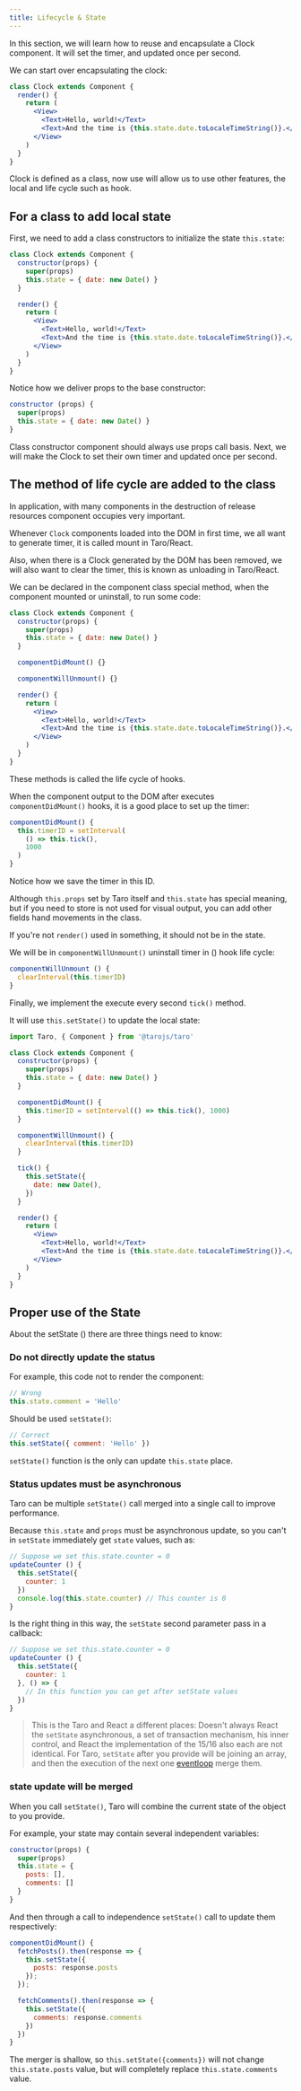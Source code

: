 ```yaml
---
title: Lifecycle & State
---
```


In this section, we will learn how to reuse and encapsulate a Clock component. It will set the timer, and updated once per second.

We can start over encapsulating the clock:

```jsx
class Clock extends Component {
  render() {
    return (
      <View>
        <Text>Hello, world!</Text>
        <Text>And the time is {this.state.date.toLocaleTimeString()}.</Text>
      </View>
    )
  }
}
```

Clock is defined as a class, now use will allow us to use other features, the local and life cycle such as hook.

## For a class to add local state

First, we need to add a class constructors to initialize the state `this.state`:

```jsx
class Clock extends Component {
  constructor(props) {
    super(props)
    this.state = { date: new Date() }
  }

  render() {
    return (
      <View>
        <Text>Hello, world!</Text>
        <Text>And the time is {this.state.date.toLocaleTimeString()}.</Text>
      </View>
    )
  }
}
```

Notice how we deliver props to the base constructor:

```jsx
constructor (props) {
  super(props)
  this.state = { date: new Date() }
}
```

Class constructor component should always use props call basis.
Next, we will make the Clock to set their own timer and updated once per second.

## The method of life cycle are added to the class

In application, with many components in the destruction of release resources component occupies very important.

Whenever `Clock` components loaded into the DOM in first time, we all want to generate timer, it is called mount in Taro/React.

Also, when there is a Clock generated by the DOM has been removed, we will also want to clear the timer, this is known as unloading in Taro/React.

We can be declared in the component class special method, when the component mounted or uninstall, to run some code:

```jsx
class Clock extends Component {
  constructor(props) {
    super(props)
    this.state = { date: new Date() }
  }

  componentDidMount() {}

  componentWillUnmount() {}

  render() {
    return (
      <View>
        <Text>Hello, world!</Text>
        <Text>And the time is {this.state.date.toLocaleTimeString()}.</Text>
      </View>
    )
  }
}
```

These methods is called the life cycle of hooks.

When the component output to the DOM after executes `componentDidMount()` hooks, it is a good place to set up the timer:

```jsx
componentDidMount() {
  this.timerID = setInterval(
    () => this.tick(),
    1000
  )
}
```

Notice how we save the timer in this ID.

Although `this.props` set by Taro itself and `this.state` has special meaning, but if you need to store is not used for visual output, you can add other fields hand movements in the class.

If you're not `render()` used in something, it should not be in the state.

We will be in `componentWillUnmount()` uninstall timer in () hook life cycle:

```jsx
componentWillUnmount () {
  clearInterval(this.timerID)
}
```

Finally, we implement the execute every second `tick()` method.

It will use `this.setState()` to update the local state:

```jsx
import Taro, { Component } from '@tarojs/taro'

class Clock extends Component {
  constructor(props) {
    super(props)
    this.state = { date: new Date() }
  }

  componentDidMount() {
    this.timerID = setInterval(() => this.tick(), 1000)
  }

  componentWillUnmount() {
    clearInterval(this.timerID)
  }

  tick() {
    this.setState({
      date: new Date(),
    })
  }

  render() {
    return (
      <View>
        <Text>Hello, world!</Text>
        <Text>And the time is {this.state.date.toLocaleTimeString()}.</Text>
      </View>
    )
  }
}
```

## Proper use of the State

About the setState () there are three things need to know:

### Do not directly update the status

For example, this code not to render the component:

```jsx
// Wrong
this.state.comment = 'Hello'
```

Should be used `setState()`:

```jsx
// Correct
this.setState({ comment: 'Hello' })
```

`setState()` function is the only can update `this.state` place.

### Status updates must be asynchronous

Taro can be multiple `setState()` call merged into a single call to improve performance.

Because `this.state` and `props` must be asynchronous update, so you can't in `setState` immediately get `state` values, such as:

```jsx
// Suppose we set this.state.counter = 0
updateCounter () {
  this.setState({
    counter: 1
  })
  console.log(this.state.counter) // This counter is 0
}
```

Is the right thing in this way, the `setState` second parameter pass in a callback:

```jsx
// Suppose we set this.state.counter = 0
updateCounter () {
  this.setState({
    counter: 1
  }, () => {
    // In this function you can get after setState values
  })
}
```

> This is the Taro and React a different places: Doesn't always React the `setState` asynchronous, a set of transaction mechanism, his inner control, and React the implementation of the 15/16 also each are not identical. For Taro, `setState` after you provide will be joining an array, and then the execution of the next one [eventloop](https://github.com/aooy/blog/issues/5) merge them.

### state update will be merged

When you call `setState()`, Taro will combine the current state of the object to you provide.

For example, your state may contain several independent variables:

```jsx
constructor(props) {
  super(props)
  this.state = {
    posts: [],
    comments: []
  }
}
```

And then through a call to independence `setState()` call to update them respectively:

```jsx
componentDidMount() {
  fetchPosts().then(response => {
    this.setState({
      posts: response.posts
    });
  });

  fetchComments().then(response => {
    this.setState({
      comments: response.comments
    })
  })
}
```

The merger is shallow, so `this.setState({comments})` will not change `this.state.posts` value, but will completely replace `this.state.comments` value.
